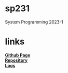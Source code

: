 # sp231
System Programming 2023-1
# links
[**Github Page**](https://csq307.github.io/sp231/)  
[**Repository**](https://github.com/csq307/sp231)  
[**Logs**](TXT/mylog.txt)  
